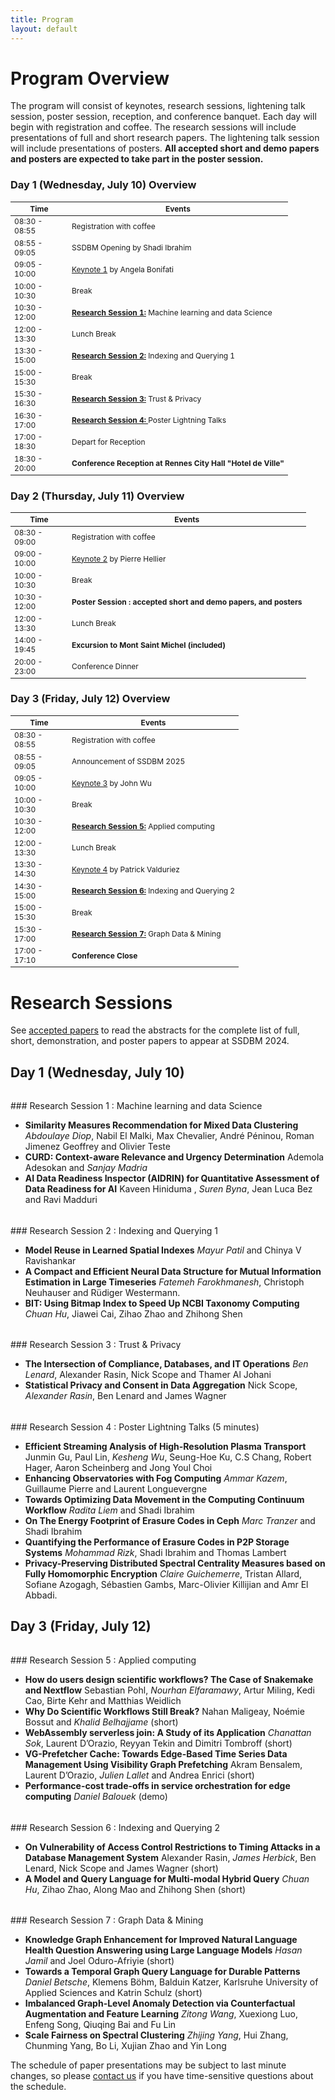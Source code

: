 ```yaml
---
title: Program
layout: default
---
```


# Program Overview

<style scoped>
    table
    {
        font-size: 12px;
        table-layout: fixed;
    }

    th:nth-child(1)
    {
        width: 80px;
        overflow: hidden;
    }
</style>

The program will consist of keynotes, research sessions, lightening talk session, poster session, reception, and conference banquet. 
Each day will begin with registration and coffee.
The research sessions will include presentations of full and short research papers. 
The lightening talk session will include presentations of posters. 
**All accepted short and demo papers and posters are expected to take part in the poster session.** 

### Day 1 (Wednesday, July 10) Overview

| Time          | Events                                                                                                          |
|---------------|-----------------------------------------------------------------------------------------------------------------|
| 08:30 - 08:55 | Registration with coffee                                                                 |
| 08:55 - 09:05 | SSDBM Opening by Shadi Ibrahim                                                               |
| 09:05 - 10:00 | [Keynote 1](./keynotes.md#keynote-1) by Angela Bonifati                                                                              |
| 10:00 - 10:30 | Break                                                                                                           |
| 10:30 - 12:00 | **[Research Session 1:](#research-session-1)** Machine learning and data Science |
| 12:00 - 13:30 | Lunch Break                                                                                                     |
| 13:30 - 15:00 | **[Research Session 2:](#research-session-2)** Indexing and Querying 1                     |
| 15:00 - 15:30 | Break                                                                                                           |
| 15:30 - 16:30 | **[Research Session 3:](#research-session-3)** Trust & Privacy |
| 16:30 - 17:00 | **[Research Session 4: ](#research-session-4)** Poster Lightning Talks |
| 17:00 - 18:30 | Depart for Reception |
| 18:30 - 20:00 | **Conference Reception at Rennes City Hall "Hotel de Ville"**                  |


### Day 2 (Thursday, July 11) Overview

| Time           | Events                                                                                           |
|----------------|--------------------------------------------------------------------------------------------------|
| 08:30 - 09:00 | Registration with coffee                                                  |
| 09:00 - 10:00 | [Keynote 2](./keynotes.md#keynote-2) by Pierre Hellier                                         |
| 10:00 - 10:30 | Break                                                                                            |
| 10:30 - 12:00 | **Poster Session : accepted short and demo papers, and posters**  |
| 12:00 - 13:30 | Lunch Break                                                                                      |
| 14:00 - 19:45 | **Excursion to Mont Saint Michel (included)**                                                                                |
| 20:00 - 23:00 | Conference Dinner                                                                               |

### Day 3 (Friday, July 12) Overview

| Time           | Events                                                                                                          |
|----------------|-----------------------------------------------------------------------------------------------------------------|
| 08:30 - 08:55 | Registration with coffee                                                  |
| 08:55 - 09:05 | Announcement of SSDBM 2025 
| 09:05 - 10:00 | [Keynote 3](./keynotes.md#keynote-3) by John Wu                                                                          |
| 10:00 - 10:30 | Break                                                                                                           |
| 10:30 - 12:00 | **[Research Session 5:](#research-session-5)** Applied computing |
| 12:00 - 13:30 | Lunch Break                                                                                                     |
| 13:30 - 14:30 |  [Keynote 4](./keynotes.md#keynote-4) by Patrick Valduriez                  |
| 14:30 - 15:00 | **[Research Session 6:](#research-session-6)**  Indexing and Querying 2                  |
| 15:00 - 15:30 | Break                                                                                                           |
| 15:30 - 17:00 | **[Research Session 7:](#research-session-7)** Graph Data & Mining |
| 17:00 - 17:10 | **Conference Close** |

# Research Sessions

See [accepted papers](./accepted-papers.md) to read the abstracts for the complete list of full, short, demonstration, and poster papers to appear at SSDBM 2024.

## Day 1 (Wednesday, July 10)

<h6 id="research-session-1"></h6>
### Research Session 1 : Machine learning and data Science 

* **Similarity Measures Recommendation for Mixed Data Clustering** _Abdoulaye Diop_, Nabil El Malki, Max Chevalier, André Péninou, Roman Jimenez Geoffrey and Olivier Teste
* **CURD: Context-aware Relevance and Urgency Determination** Ademola Adesokan and _Sanjay Madria_
* **AI Data Readiness Inspector (AIDRIN) for Quantitative Assessment of Data Readiness for AI** Kaveen Hiniduma , _Suren Byna_, Jean Luca Bez and Ravi Madduri

<h6 id="research-session-2"></h6>
### Research Session 2 : Indexing and Querying 1

* **Model Reuse in Learned Spatial Indexes** _Mayur Patil_ and Chinya V Ravishankar
* **A Compact and Efficient Neural Data Structure for Mutual Information Estimation in Large Timeseries**  _Fatemeh Farokhmanesh_, Christoph Neuhauser  and Rüdiger Westermann.
* **BIT: Using Bitmap Index to Speed Up NCBI Taxonomy Computing** _Chuan Hu_, Jiawei Cai, Zihao Zhao and Zhihong Shen
  

<h6 id="research-session-3"></h6>
### Research Session 3 : Trust & Privacy

* **The Intersection of Compliance, Databases, and IT Operations** _Ben Lenard_, Alexander Rasin, Nick Scope and Thamer Al Johani
* **Statistical Privacy and Consent in Data Aggregation**  Nick Scope, _Alexander Rasin_, Ben Lenard and James Wagner

<h6 id="research-session-4"></h6>
### Research Session 4 : Poster Lightning Talks (5 minutes)

* **Efficient Streaming Analysis of High-Resolution Plasma Transport** Junmin Gu, Paul Lin, _Kesheng Wu_, Seung-Hoe Ku, C.S Chang, Robert Hager, Aaron Scheinberg and Jong Youl Choi
* **Enhancing Observatories with Fog Computing** _Ammar Kazem_, Guillaume Pierre and Laurent Longuevergne
* **Towards Optimizing Data Movement in the Computing Continuum Workflow** _Radita Liem_ and Shadi Ibrahim
* **On The Energy Footprint of Erasure Codes in Ceph** _Marc Tranzer_ and Shadi Ibrahim
* **Quantifying the Performance of Erasure Codes in P2P Storage Systems** _Mohammad Rizk_, Shadi Ibrahim and Thomas Lambert
* **Privacy-Preserving Distributed Spectral Centrality Measures based on Fully Homomorphic Encryption** _Claire Guichemerre_, Tristan Allard, Sofiane Azogagh, Sébastien Gambs, Marc-Olivier Killijian and Amr El Abbadi.


## Day 3 (Friday, July 12)

<h6 id="research-session-5"></h6>
### Research Session 5 : Applied computing 

* **How do users design scientific workflows? The Case of Snakemake and Nextflow** Sebastian Pohl, _Nourhan Elfaramawy_, Artur Miling, Kedi Cao, Birte Kehr and Matthias Weidlich
* **Why Do Scientific Workflows Still Break?** Nahan Maligeay, Noémie Bossut and _Khalid Belhajjame_ (short) 
* **WebAssembly serverless join: A Study of its Application** _Chanattan Sok_, Laurent D’Orazio, Reyyan Tekin and Dimitri Tombroff (short)
* **VG-Prefetcher Cache: Towards Edge-Based Time Series Data Management Using Visibility Graph Prefetching** Akram Bensalem, Laurent D’Orazio, _Julien Lallet_ and Andrea Enrici (short)
* **Performance-cost trade-offs in service orchestration for edge computing** _Daniel Balouek_ (demo)

<h6 id="research-session-6"></h6>
### Research Session 6 : Indexing and Querying 2

* **On Vulnerability of Access Control Restrictions to Timing Attacks in a Database Management System** Alexander Rasin, _James Herbick_, Ben Lenard, Nick Scope and James Wagner (short)
* **A Model and Query Language for Multi-modal Hybrid Query** _Chuan Hu_, Zihao Zhao, Along Mao and Zhihong Shen (short)

<h6 id="research-session-7"></h6>
### Research Session 7 : Graph Data & Mining

* **Knowledge Graph Enhancement for Improved Natural Language Health Question Answering using Large Language Models** _Hasan Jamil_ and Joel Oduro-Afriyie (short)
* **Towards a Temporal Graph Query Language for Durable Patterns** _Daniel Betsche_, Klemens Böhm, Balduin Katzer, Karlsruhe University of Applied Sciences and Katrin Schulz (short)
* **Imbalanced Graph-Level Anomaly Detection via Counterfactual Augmentation and Feature Learning** _Zitong Wang_, Xuexiong Luo, Enfeng Song, Qiuqing Bai and Fu Lin
* **Scale Fairness on Spectral Clustering** _Zhijing Yang_, Hui Zhang, Chunming Yang, Bo Li, Xujian Zhao and Yin Long



The schedule of paper presentations may be subject to last minute changes, so please [contact us](mailto:ssdbm2024@easychair.org) if you have time-sensitive questions about the schedule.
